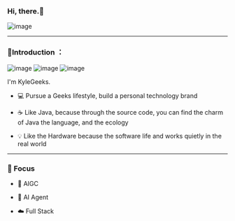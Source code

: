 ### Hi, there.👋

![image](https://github.com/user-attachments/assets/4eb876b3-41cc-415b-b241-0217ea24fa1c)


---
### 🗿Introduction ：
![image](https://img.shields.io/badge/dynamic/json?color=blue&logo=bilibili&style=social&label=bilibili&query=data.follower&url=https%3A%2F%2Fapi.bilibili.com%2Fx%2Frelation%2Fstat%3Fvmid%3D265527861%26jsonp%3Djsonp)
![image](https://img.shields.io/github/followers/lmafia?logo=github)
![image](https://img.shields.io/badge/Link-996.icu-red.svg)

I'm KyleGeeks.
- 💻 Pursue a Geeks lifestyle, build a personal technology brand
<!-- 追求极客人生、打造个人技术品牌  -->
- ☕️ Like Java, because through the source code, you can find the charm of Java the language, and the ecology
<!-- 喜欢 Java, 因为通过源码能发现了java这门语言和生态的魅力 -->
- 💡 Like the Hardware because the software life and works quietly in the real world
<!-- 喜欢 Hardware, 因为它们软件生命, 并与在现实世界默默工作 -->

<!-- ![](https://github-readme-stats.vercel.app/api?username=lmafia&show_icons=true&hide_title=false&theme=onedark) -->

<!-- ![](https://github-readme-stats.vercel.app/api/top-langs/?username=lmafia&layout=compact&hide=Assembly&theme=ayu-mirage) -->

---
### 🧔 Focus

- 🔌 AIGC
  
- 🤖 AI Agent

- ☁️ ️Full Stack



